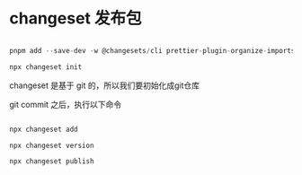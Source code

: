 # changeset 发布包


```js

pnpm add --save-dev -w @changesets/cli prettier-plugin-organize-imports prettier-plugin-packagejson

npx changeset init

```

changeset 是基于 git 的，所以我们要初始化成git仓库

git commit 之后，执行以下命令

```js

npx changeset add

npx changeset version

npx changeset publish

```